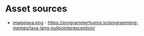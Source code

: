 # Asset sources

- [imagejava.png](imagejava.png) - https://programmerhumor.io/programming-memes/java-lang-nullpointerexception/

